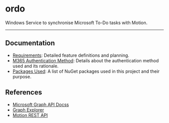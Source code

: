 # ordo
Windows Service to synchronise Microsoft To-Do tasks with Motion.

---

## Documentation
- [Requirements](Docs/requirements.md): Detailed feature definitions and planning.
- [M365 Authentication Method](Docs/authentication.md): Details about the authentication method used and its rationale.
- [Packages Used](Docs/packages.md): A list of NuGet packages used in this project and their purpose.

## References
- [Microsoft Graph API Docss](https://learn.microsoft.com/en-us/graph/api/overview?view=graph-rest-1.0)
- [Graph Explorer](https://developer.microsoft.com/en-us/graph/graph-explorer)
- [Motion REST API](https://docs.usemotion.com/docs/motion-rest-api)
